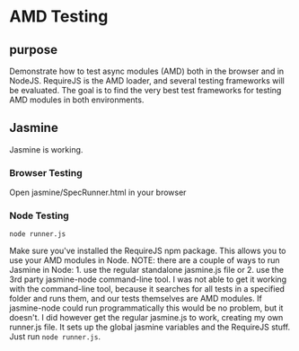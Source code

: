# AMD Testing

## purpose
Demonstrate how to test async modules (AMD) both in the browser and in NodeJS. RequireJS is the AMD loader, and several testing frameworks will be evaluated.
The goal is to find the very best test frameworks for testing AMD modules in both environments.

## Jasmine
Jasmine is working.
### Browser Testing
Open jasmine/SpecRunner.html in your browser
### Node Testing
`node runner.js`

Make sure you've installed the RequireJS npm package. This allows you to use your AMD modules in Node.
NOTE: there are a couple of ways to run Jasmine in Node: 1. use the regular standalone jasmine.js file or 2. use the 3rd party jasmine-node command-line tool.
I was not able to get it working with the command-line tool, because it searches for all tests in a specified folder and runs them, and our tests themselves are AMD modules.
If jasmine-node could run programmatically this would be no problem, but it doesn't.
I did however get the regular jasmine.js to work, creating my own runner.js file. It sets up the global jasmine variables and the RequireJS stuff.
Just run `node runner.js`.

